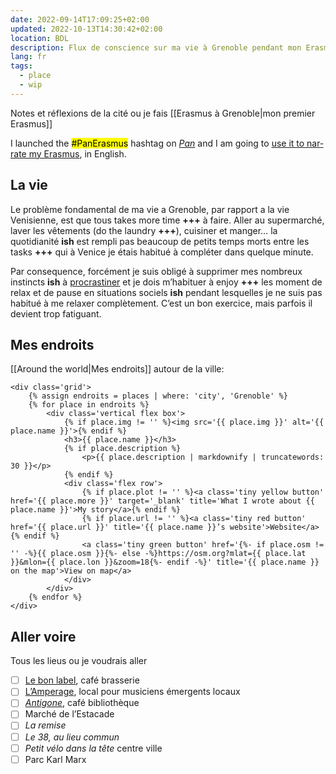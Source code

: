 ```yaml
---
date: 2022-09-14T17:09:25+02:00
updated: 2022-10-13T14:30:42+02:00
location: BDL
description: Flux de conscience sur ma vie à Grenoble pendant mon Erasmus.
lang: fr
tags:
  - place
  - wip
---
```

Notes et réflexions de la cité ou je fais [[Erasmus à Grenoble|mon premier Erasmus]]

<div class='blue box' lang='en'>
	I launched the <mark>#PanErasmus</mark> hashtag on <cite><a href='https://social.scambi.org' title='Pan Social'>Pan</a></cite> and I am going to <a href='https://social.scambi.org/web/tags/PanErasmus' title='“#PanErasmus” hashtag on Pan'>use it to narrate my Erasmus</a>, in English.
</div>

## La vie

Le problème fondamental de ma vie a Grenoble, par rapport a la vie Venisienne, est que tous takes more time <b class='missing'>+++</b> à faire. Aller au supermarché, laver les vêtements (do the laundry <b class='missing'>+++</b>), cuisiner et manger… la quotidianité <b class='ish'>ish</b> est rempli pas beaucoup de petits temps morts entre les tasks <b class='missing'>+++</b> qui à Venice je étais habitué à compléter dans quelque minute.

Par consequence, forcément je suis obligé à supprimer mes nombreux instincts <b class='ish'>ish</b> à <a href='/procrastinazione' hreflang='fr' title='L’arte di procrastinare'>procrastiner</a> et je dois m’habituer à enjoy <b class='missing'>+++</b> les moment de relax et de pause en situations sociels <b class='ish'>ish</b> pendant lesquelles je ne suis pas habitué à me relaxer complètement. C’est un bon exercice, mais parfois il devient trop fatiguant.

## Mes endroits

[[Around the world|Mes endroits]] autour de la ville:

	<div class='grid'>
		{% assign endroits = places | where: 'city', 'Grenoble' %}
		{% for place in endroits %}
			<div class='vertical flex box'>
				{% if place.img != '' %}<img src='{{ place.img }}' alt='{{ place.name }}'>{% endif %}
				<h3>{{ place.name }}</h3>
				{% if place.description %}
					<p>{{ place.description | markdownify | truncatewords: 30 }}</p>
				{% endif %}
				<div class='flex row'>
					{% if place.plot != '' %}<a class='tiny yellow button' href='{{ place.more }}' target='_blank' title='What I wrote about {{ place.name }}'>My story</a>{% endif %}
					{% if place.url != '' %}<a class='tiny red button' href='{{ place.url }}' title='{{ place.name }}’s website'>Website</a>{% endif %}
					<a class='tiny green button' href='{%- if place.osm != '' -%}{{ place.osm }}{%- else -%}https://osm.org?mlat={{ place.lat }}&mlon={{ place.lon }}&zoom=18{%- endif -%}' title='{{ place.name }} on the map'>View on map</a>
				</div>
			</div>
		{% endfor %}
	</div>

## Aller voire

Tous les lieus ou je voudrais aller

- [ ] [Le bon label](https://lebonlabel.com), café brasserie
- [ ] [L’Amperage](https://amperage.fr), local pour musiciens émergents locaux
- [ ] <cite>[Antigone](https://www.bibliothequeantigone.org 'Antigone, café bibliothèque')</cite>, café bibliothèque
- [ ] Marché de l’Estacade
- [ ] <cite>La remise</cite>
- [ ] <cite>Le 38, au lieu commun</cite>
- [ ] <cite>Petit vélo dans la tête</cite> centre ville
- [ ] Parc Karl Marx